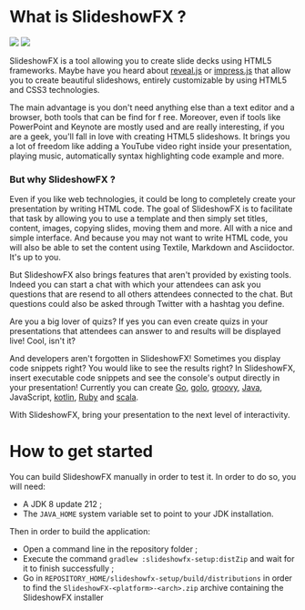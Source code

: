 # What is SlideshowFX ?

[![](https://travis-ci.org/twasyl/SlideshowFX.svg?branch=master)](https://travis-ci.org/twasyl/SlideshowFX/settings#) [![](https://ci.appveyor.com/api/projects/status/i6mrl8ggqb3e3uod/branch/master?svg=true)](https://ci.appveyor.com/project/twasyl/slideshowfx-clkh2)

SlideshowFX is a tool allowing you to create slide decks using HTML5 frameworks. Maybe have you heard about 
[reveal.js](http://lab.hakim.se/reveal-js/) or [impress.js](https://github.com/bartaz/impress.js/) that allow you to 
create beautiful slideshows, entirely customizable by using HTML5 and CSS3 technologies.

The main advantage is you don't need anything else than a text editor and a browser, both tools that can be find for f
ree. Moreover, even if tools like PowerPoint and Keynote are mostly used and are really interesting, if you are a geek, 
you'll fall in love with creating HTML5 slideshows. It brings you a lot of freedom like adding a YouTube video right 
inside your presentation, playing music, automatically syntax highlighting code example and more.

### But why SlideshowFX ?

Even if you like web technologies, it could be long to completely create your presentation by writing HTML code. The 
goal of SlideshowFX is to facilitate that task by allowing you to use a template and then simply set titles, content, 
images, copying slides, moving them and more. All with a nice and simple interface. And because you may not want to 
write HTML code, you will also be able to set the content using Textile, Markdown and Asciidoctor. It's up to you.

But SlideshowFX also brings features that aren't provided by existing tools. Indeed you can start a chat with which your
attendees can ask you questions that are resend to all others attendees connected to the chat. But questions could also 
be asked through Twitter with a hashtag you define.

Are you a big lover of quizs? If yes you can even create quizs in your presentations that attendees can answer to and 
results will be displayed live! Cool, isn't it?

And developers aren't forgotten in SlideshowFX! Sometimes you display code snippets right? You would like to see the 
results right? In SlideshowFX, insert executable code snippets and see the console's output directly in your 
presentation! Currently you can create [Go](https://golang.org/), [golo](http://golo-lang.org/), 
[groovy](http://www.groovy-lang.org/), [Java](https://www.oracle.com/java/index.html), JavaScript, 
[kotlin](https://kotlinlang.org/), [Ruby](https://www.ruby-lang.org) and [scala](http://www.scala-lang.org/).

With SlideshowFX, bring your presentation to the next level of interactivity.

# How to get started

You can build SlideshowFX manually in order to test it. In order to do so, you will need:

* A JDK 8 update 212 ;
* The `JAVA_HOME` system variable set to point to your JDK installation.

Then in order to build the application:

* Open a command line in the repository folder ;
* Execute the command `gradlew :slideshowfx-setup:distZip` and wait for it to finish successfully ;
* Go in `REPOSITORY_HOME/slideshowfx-setup/build/distributions` in order to find the `SlideshowFX-<platform>-<arch>.zip` archive containing the SlideshowFX installer
